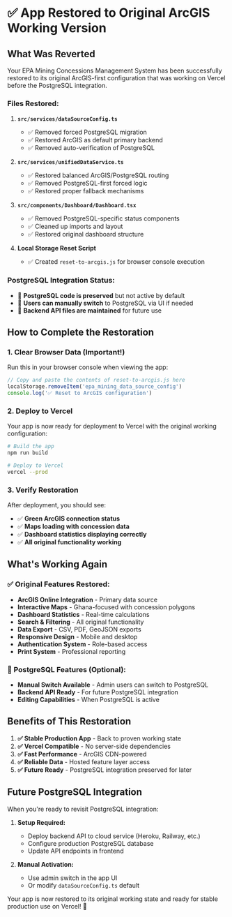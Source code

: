 # ✅ App Restored to Original ArcGIS Working Version

## What Was Reverted

Your EPA Mining Concessions Management System has been successfully restored to its original ArcGIS-first configuration that was working on Vercel before the PostgreSQL integration.

### Files Restored:

1. **`src/services/dataSourceConfig.ts`**
   - ✅ Removed forced PostgreSQL migration
   - ✅ Restored ArcGIS as default primary backend
   - ✅ Removed auto-verification of PostgreSQL

2. **`src/services/unifiedDataService.ts`**
   - ✅ Restored balanced ArcGIS/PostgreSQL routing
   - ✅ Removed PostgreSQL-first forced logic
   - ✅ Restored proper fallback mechanisms

3. **`src/components/Dashboard/Dashboard.tsx`**
   - ✅ Removed PostgreSQL-specific status components
   - ✅ Cleaned up imports and layout
   - ✅ Restored original dashboard structure

4. **Local Storage Reset Script**
   - ✅ Created `reset-to-arcgis.js` for browser console execution

### PostgreSQL Integration Status:

- 🔄 **PostgreSQL code is preserved** but not active by default
- 🔄 **Users can manually switch** to PostgreSQL via UI if needed
- 🔄 **Backend API files are maintained** for future use

## How to Complete the Restoration

### 1. Clear Browser Data (Important!)

Run this in your browser console when viewing the app:
```javascript
// Copy and paste the contents of reset-to-arcgis.js here
localStorage.removeItem('epa_mining_data_source_config')
console.log('✅ Reset to ArcGIS configuration')
```

### 2. Deploy to Vercel

Your app is now ready for deployment to Vercel with the original working configuration:

```bash
# Build the app
npm run build

# Deploy to Vercel
vercel --prod
```

### 3. Verify Restoration

After deployment, you should see:
- ✅ **Green ArcGIS connection status**
- ✅ **Maps loading with concession data**
- ✅ **Dashboard statistics displaying correctly**
- ✅ **All original functionality working**

## What's Working Again

### ✅ Original Features Restored:
- **ArcGIS Online Integration** - Primary data source
- **Interactive Maps** - Ghana-focused with concession polygons
- **Dashboard Statistics** - Real-time calculations
- **Search & Filtering** - All original functionality
- **Data Export** - CSV, PDF, GeoJSON exports
- **Responsive Design** - Mobile and desktop
- **Authentication System** - Role-based access
- **Print System** - Professional reporting

### 🔄 PostgreSQL Features (Optional):
- **Manual Switch Available** - Admin users can switch to PostgreSQL
- **Backend API Ready** - For future PostgreSQL integration
- **Editing Capabilities** - When PostgreSQL is active

## Benefits of This Restoration

1. **✅ Stable Production App** - Back to proven working state
2. **✅ Vercel Compatible** - No server-side dependencies
3. **✅ Fast Performance** - ArcGIS CDN-powered
4. **✅ Reliable Data** - Hosted feature layer access
5. **✅ Future Ready** - PostgreSQL integration preserved for later

## Future PostgreSQL Integration

When you're ready to revisit PostgreSQL integration:

1. **Setup Required:**
   - Deploy backend API to cloud service (Heroku, Railway, etc.)
   - Configure production PostgreSQL database
   - Update API endpoints in frontend

2. **Manual Activation:**
   - Use admin switch in the app UI
   - Or modify `dataSourceConfig.ts` default

Your app is now restored to its original working state and ready for stable production use on Vercel! 🎉

